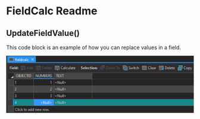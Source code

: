 # FieldCalc Readme

## UpdateFieldValue()

This code block is an example of how you can replace values in a field.

![Before Image](images/before_ufv.PNG)
